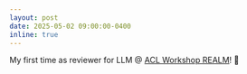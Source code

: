 ```yaml
---
layout: post
date: 2025-05-02 09:00:00-0400
inline: true
---
```


My first time as reviewer for LLM @ [ACL Workshop REALM](https://realm-workshop.github.io/)! 🥳
